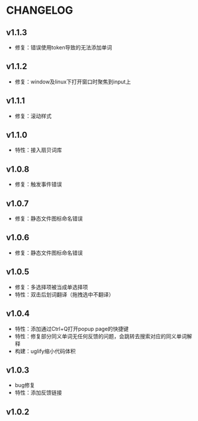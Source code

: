# CHANGELOG

## v1.1.3
- 修复：错误使用token导致的无法添加单词

## v1.1.2
- 修复：window及linux下打开窗口时聚焦到input上

## v1.1.1
- 修复：滚动样式

## v1.1.0
- 特性：接入扇贝词库

## v1.0.8
- 修复：触发事件错误

## v1.0.7
- 修复：静态文件图标命名错误

## v1.0.6
- 修复：静态文件图标命名错误

## v1.0.5
- 修复：多选择项被当成单选择项
- 特性：双击后划词翻译（拖拽选中不翻译）

## v1.0.4

- 特性：添加通过Ctrl+Q打开popup page的快捷键
- 特性：修复部分同义单词无任何反馈的问题，会跳转去搜索对应的同义单词解释
- 构建：uglify缩小代码体积

## v1.0.3

- bug修复
- 特性：添加反馈链接

## v1.0.2
